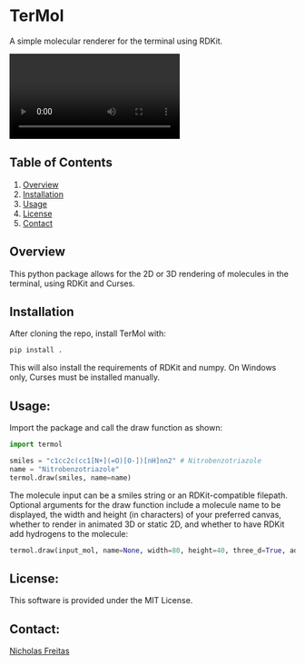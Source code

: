 # TerMol
A simple molecular renderer for the terminal using RDKit.

![](assets/molecules.mp4)

## Table of Contents
1. [Overview](#overview)
3. [Installation](#installation)
4. [Usage](#usage)
8. [License](#license)
9. [Contact](#contact)

## Overview
This python package allows for the 2D or 3D rendering of molecules in the terminal, using RDKit and Curses.

## Installation
After cloning the repo, install TerMol with: 
```bash
pip install . 
```

This will also install the requirements of RDKit and numpy. On Windows only, Curses must be installed manually.

## Usage:

Import the package and call the draw function as shown:
```python
import termol

smiles = "c1cc2c(cc1[N+](=O)[O-])[nH]nn2" # Nitrobenzotriazole
name = "Nitrobenzotriazole"
termol.draw(smiles, name=name)
```

The molecule input can be a smiles string or an RDKit-compatible filepath. Optional arguments for the draw function include a molecule name to be displayed, the width and height (in characters) of your preferred canvas, whether to render in animated 3D or static 2D, and whether to have RDKit add hydrogens to the molecule:

```python
termol.draw(input_mol, name=None, width=80, height=40, three_d=True, add_hydrogens=False, timeout=None)
```
## License:
This software is provided under the MIT License.

## Contact:
[Nicholas Freitas](https://github.com/Nicholas-Freitas)

